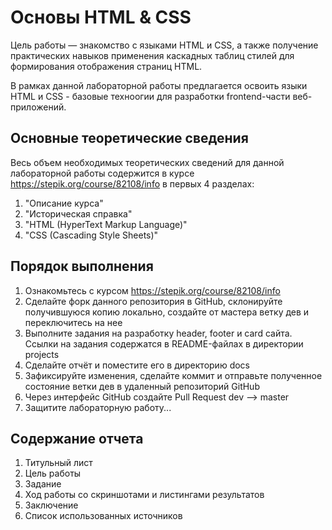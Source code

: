 # Основы HTML & CSS

Цель работы — знакомство с языками HTML и CSS, а также получение практических навыков применения каскадных таблиц стилей для формирования отображения страниц HTML.

В рамках данной лабораторной работы предлагается освоить языки HTML и CSS - базовые техноогии для разработки frontend-части веб-приложений.

## Основные теоретические сведения

Весь объем необходимых теоретических сведений для данной лабораторной работы содержится в курсе https://stepik.org/course/82108/info в первых 4 разделах: 
1. "Описание курса"
2. "Историческая справка" 
3. "HTML (HyperText Markup Language)"
4. "CSS (Cascading Style Sheets)"

## Порядок выполнения

1. Ознакомьтесь с курсом https://stepik.org/course/82108/info
2. Сделайте форк данного репозитория в GitHub, склонируйте получившуюся копию локально, создайте от мастера ветку дев и переключитесь на нее
2. Выполните задания на разработку header, footer и card сайта. Ссылки на задания содержатся в README-файлах в директории projects  
3. Сделайте отчёт и поместите его в директорию docs
4. Зафиксируйте изменения, сделайте коммит и отправьте полученное состояние ветки дев в удаленный репозиторий GitHub
5. Через интерфейс GitHub создайте Pull Request dev --> master
6. Защитите лабораторную работу...

## Содержание отчета

1. Титульный лист
2. Цель работы
3. Задание
4. Ход работы со скриншотами и листингами результатов
5. Заключение
6. Список использованных источников 
